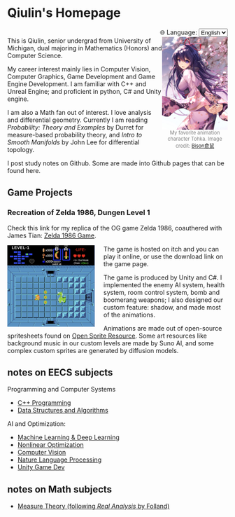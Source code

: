 # Qiulin's Homepage

<div style="text-align: right; margin-top: 10px;">
  <label for="lang">🌐 Language:</label>
  <select id="lang" onchange="location = this.value;">
    <option value="https://qiulinfan.github.io/">English</option>
    <option value="https://qiulinfan.github.io/zh/">中文</option>
  </select>
</div>
<div style="float:right; width:150px; text-align:center;">
  <img src="./assets/%E5%8D%81%E9%A6%99.jpg" alt="十香" width="200" align="left">
  <p style="font-size:0.8em; color:gray; margin:4px 0;">
  My favorite animation character Tohka. Image credit: <a href="https://www.pixiv.net/artworks/74140599">Bison倉鼠</a>
  </span>
</div>This is Qiulin, senior undergrad from University of Michigan, dual majoring in Mathematics (Honors) and Computer Science. 


My career interest mainly lies in Computer Vision, Computer Graphics, Game Development and Game Engine Development. I am familiar with C++ and Unreal Engine; and proficient in python, C# and Unity engine.

I am also a Math fan out of interest. I love analysis and differential geometry. Currently I am reading *Probability: Theory and Examples* by Durret for measure-based probability theory, and *Intro to Smooth Manifolds* by John Lee for differential topology.

I post study notes on Github. Some are made into Github pages that can be found here.



## Game Projects

### Recreation of Zelda 1986, Dungen Level 1

Check this link for my replica of the OG game Zelda 1986, coauthered with James Tian: [Zelda 1986 Game](https://saddysamoyed.itch.io/zelda1986-level1).

<div style="float:left; width:220px; text-align:center;">
  <img src="assets/Screenshot 2025-09-29 at 09.46.12.png" alt="game" width="200" align="left">
  <p style="font-size:0.8em; color:gray; margin:20px 0;">
</div>The game is hosted on itch and you can play it online, or use the download link on the game page.

The game is produced by Unity and C#. I implemented the enemy AI system, health system, room control system, bomb and boomerang weapons; I also designed our custom feature: shadow, and made most of the animations.

Animations are made out of open-source spritesheets found on [Open Sprite Resource](https://www.spriters-resource.com/). Some art resources like background music in our custom levels are made by Suno AI, and some complex custom sprites are generated by diffusion models.





## notes on EECS subjects

Programming and Computer Systems

- [C++ Programming](https://qiulinfan.github.io/cpp/index.html)
- [Data Structures and Algorithms](https://qiulinfan.github.io/dsa/index.html)

AI and Optimization: 

- [Machine Learning & Deep Learning](https://qiulinfan.github.io/ml/index.html)
- [Nonlinear Optimization](https://qiulinfan.github.io/opt/index.html)
- [Computer Vision](https://qiulinfan.github.io/cv/index.html)
- [Nature Language Processing](https://qiulinfan.github.io/nlp/index.html)
- [Unity Game Dev](https://qiulinfan.github.io/gamedev/index.html)


## notes on Math subjects
- [Measure Theory (following *Real Analysis* by Folland)](https://qiulinfan.github.io/math-597-measure_theory-notes/index.html)

